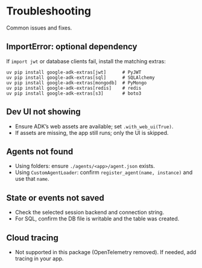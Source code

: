 # Troubleshooting

Common issues and fixes.

## ImportError: optional dependency

If `import jwt` or database clients fail, install the matching extras:

```
uv pip install google-adk-extras[jwt]      # PyJWT
uv pip install google-adk-extras[sql]      # SQLAlchemy
uv pip install google-adk-extras[mongodb]  # PyMongo
uv pip install google-adk-extras[redis]    # redis
uv pip install google-adk-extras[s3]       # boto3
```

## Dev UI not showing

- Ensure ADK’s web assets are available; set `.with_web_ui(True)`.
- If assets are missing, the app still runs; only the UI is skipped.

## Agents not found

- Using folders: ensure `./agents/<app>/agent.json` exists.
- Using `CustomAgentLoader`: confirm `register_agent(name, instance)` and use that `name`.

## State or events not saved

- Check the selected session backend and connection string.
- For SQL, confirm the DB file is writable and the table was created.

## Cloud tracing

- Not supported in this package (OpenTelemetry removed). If needed, add tracing in your app.
